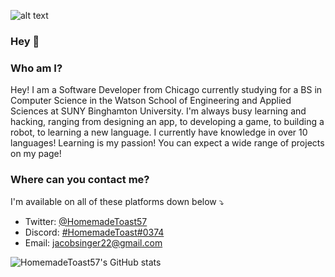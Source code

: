 ![alt text](https://github.com/HomemadeToast57/HomemadeToast/blob/master/Assets/README.gif?raw=true)

### Hey 👋

### Who am I?
Hey! I am a Software Developer from Chicago currently studying for a BS in Computer Science in the Watson School of Engineering and Applied Sciences at SUNY Binghamton University. I'm always busy learning and hacking, ranging from designing an app, to developing a game, to building a robot, to learning a new language. I currently have knowledge in over 10 languages! Learning is my passion! You can expect a wide range of projects on my page!

### Where can you contact me?
I'm available on all of these platforms down below ⤵️
+ Twitter: [@HomemadeToast57](https://twitter.com/homemadetoast57)
+ Discord: [#HomemadeToast#0374](https://discord.com/)
+ Email: [jacobsinger22@gmail.com](mailto:jacobsinger22@gmail.com)



![HomemadeToast57's GitHub stats](https://github-readme-stats.vercel.app/api?username=HomemadeToast57&show_icons=true&theme=radical)
